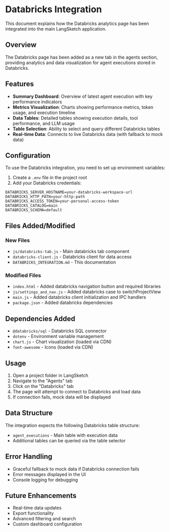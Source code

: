 # Databricks Integration

This document explains how the Databricks analytics page has been integrated into the main LangSketch application.

## Overview

The Databricks page has been added as a new tab in the agents section, providing analytics and data visualization for agent executions stored in Databricks.

## Features

- **Summary Dashboard**: Overview of latest agent execution with key performance indicators
- **Metrics Visualization**: Charts showing performance metrics, token usage, and execution timeline
- **Data Tables**: Detailed tables showing execution details, tool performance, and LLM usage
- **Table Selection**: Ability to select and query different Databricks tables
- **Real-time Data**: Connects to live Databricks data (with fallback to mock data)

## Configuration

To use the Databricks integration, you need to set up environment variables:

1. Create a `.env` file in the project root
2. Add your Databricks credentials:

```env
DATABRICKS_SERVER_HOSTNAME=your-databricks-workspace-url
DATABRICKS_HTTP_PATH=your-http-path
DATABRICKS_ACCESS_TOKEN=your-personal-access-token
DATABRICKS_CATALOG=main
DATABRICKS_SCHEMA=default
```

## Files Added/Modified

### New Files

- `js/databricks-tab.js` - Main databricks tab component
- `databricks-client.js` - Databricks client for data access
- `DATABRICKS_INTEGRATION.md` - This documentation

### Modified Files

- `index.html` - Added databricks navigation button and required libraries
- `js/settings_and_nav.js` - Added databricks case to switchProjectView
- `main.js` - Added databricks client initialization and IPC handlers
- `package.json` - Added databricks dependencies

## Dependencies Added

- `@databricks/sql` - Databricks SQL connector
- `dotenv` - Environment variable management
- `chart.js` - Chart visualization (loaded via CDN)
- `font-awesome` - Icons (loaded via CDN)

## Usage

1. Open a project folder in LangSketch
2. Navigate to the "Agents" tab
3. Click on the "Databricks" tab
4. The page will attempt to connect to Databricks and load data
5. If connection fails, mock data will be displayed

## Data Structure

The integration expects the following Databricks table structure:

- `agent_executions` - Main table with execution data
- Additional tables can be queried via the table selector

## Error Handling

- Graceful fallback to mock data if Databricks connection fails
- Error messages displayed in the UI
- Console logging for debugging

## Future Enhancements

- Real-time data updates
- Export functionality
- Advanced filtering and search
- Custom dashboard configuration
